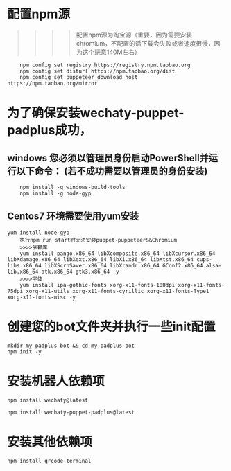 # 配置npm源
>>>>配置npm源为淘宝源（重要，因为需要安装chromium，不配置的话下载会失败或者速度很慢，因为这个玩意140M左右）
```
    npm config set registry https://registry.npm.taobao.org
    npm config set disturl https://npm.taobao.org/dist
    npm config set puppeteer_download_host https://npm.taobao.org/mirror
```

# 为了确保安装wechaty-puppet-padplus成功，

## windows 您必须以管理员身份启动PowerShell并运行以下命令： (若不成功需要以管理员的身份安装)
```
    npm install -g windows-build-tools
    npm install -g node-gyp
```

## Centos7 环境需要使用yum安装
```
yum install node-gyp
	执行npm run start时无法安装puppet-puppeteer&&Chromium
	>>>>依赖库
	yum install pango.x86_64 libXcomposite.x86_64 libXcursor.x86_64 libXdamage.x86_64 libXext.x86_64 libXi.x86_64 libXtst.x86_64 cups-libs.x86_64 libXScrnSaver.x86_64 libXrandr.x86_64 GConf2.x86_64 alsa-lib.x86_64 atk.x86_64 gtk3.x86_64 -y
	>>>>字体
	yum install ipa-gothic-fonts xorg-x11-fonts-100dpi xorg-x11-fonts-75dpi xorg-x11-utils xorg-x11-fonts-cyrillic xorg-x11-fonts-Type1 xorg-x11-fonts-misc -y
```

# 创建您的bot文件夹并执行一些init配置
```
mkdir my-padplus-bot && cd my-padplus-bot
npm init -y
```
# 安装机器人依赖项
```
npm install wechaty@latest

npm install wechaty-puppet-padplus@latest

```
# 安装其他依赖项
`npm install qrcode-terminal`
